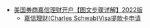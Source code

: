 - [美国券商嘉信理财开户【图文步骤详解】2022版](https://readingoutpost.com/charles-schwab-open-account/)
	- [嘉信理财(Charles Schwab)Visa提款卡申请](http://www.sugarforex.com/securities/schwab-visa-debit-card.html)